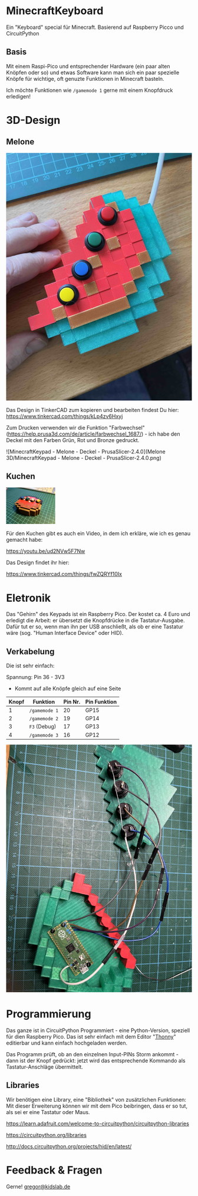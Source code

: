 # MinecraftKeyboard
Ein "Keyboard" special für Minecraft. Basierend auf Raspberry Picco und CircuitPython

## Basis

Mit einem Raspi-Pico und entsprechender Hardware (ein paar alten Knöpfen oder so) und etwas Software kann man sich ein paar spezielle Knöpfe für wichtige, oft genuzte Funktionen in Minecraft basteln.

Ich möchte Funktionen wie `/gamemode 1` gerne mit einem Knopfdruck erledigen!



# 3D-Design



## Melone



![Melone2](photos/Melone2.jpg)

Das Design in TinkerCAD zum kopieren und bearbeiten findest Du hier: https://www.tinkercad.com/things/kLp4zv6Hxyj 

Zum Drucken verwenden wir die Funktion "Farbwechsel" (https://help.prusa3d.com/de/article/farbwechsel_1687/) - ich habe den Deckel mit den Farben Grün, Rot und Bronze gedruckt.

![MinecraftKeypad - Melone - Deckel - PrusaSlicer-2.4.0](Melone 3D/MinecraftKeypad - Melone - Deckel - PrusaSlicer-2.4.0.png)

## Kuchen

<img src="photos/Kuchen2.jpg" alt="Kuchen2" style="zoom:13%;" />

Für den Kuchen gibt es auch ein Video, in dem ich erkläre, wie ich es genau gemacht habe:

https://youtu.be/ud2NVw5F7Nw

Das Design findet ihr hier: 

 https://www.tinkercad.com/things/fwZQRYf10Ix 



# Eletronik

Das "Gehirn" des Keypads ist ein Raspberry Pico. Der kostet ca. 4 Euro und erledigt die Arbeit: er übersetzt die Knopfdrücke in die Tastatur-Ausgabe. Dafür tut er so, wenn man ihn per USB anschließt, als ob er eine Tastatur wäre (sog. "Human Interface Device" oder HID).

## Verkabelung

Die ist sehr einfach:

Spannung: Pin 36 - 3V3

- Kommt auf alle Knöpfe gleich auf eine Seite

| Knopf | Funktion      | Pin Nr. | Pin Funktion |
| ----- | ------------- | ------- | ------------ |
| 1     | `/gamemode 1` | 20      | GP15         |
| 2     | `/gamemode 2` | 19      | GP14         |
| 3     | `F3` (Debug)  | 17      | GP13         |
| 4     | `/gamemode 3` | 16      | GP12         |

![Melone-Kabel](photos/Melone-Kabel.jpg)

# Programmierung

Das ganze ist in CircuitPython Programmiert - eine Python-Version, speziell für dien Raspberry Pico. Das ist sehr einfach mit dem Editor "[Thonny](https://thonny.org/)" editierbar und kann einfach hochgeladen werden.

Das Programm prüft, ob an den einzelnen Input-PINs Storm ankommt - dann ist der Knopf gedrückt: jetzt wird das entsprechende Kommando als Tastatur-Anschläge übermittelt.

## Libraries

Wir benötigen eine Library, eine "Bibliothek" von zusätzlichen Funktionen: Mit dieser Erweiterung können wir mit dem Pico beibringen, dass er so tut, als sei er eine Tastatur oder Maus. 

https://learn.adafruit.com/welcome-to-circuitpython/circuitpython-libraries

https://circuitpython.org/libraries

http://docs.circuitpython.org/projects/hid/en/latest/





# Feedback & Fragen

Gerne! gregor@kidslab.de

